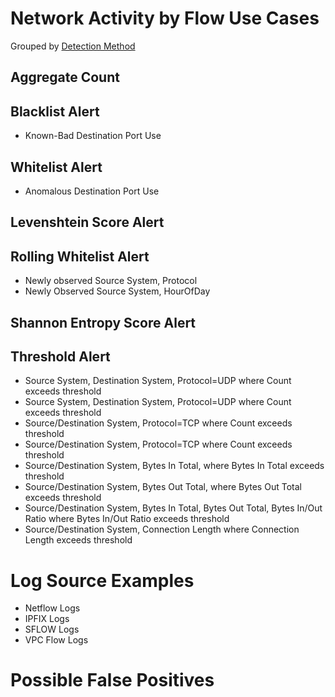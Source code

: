 # Network Activity by Flow Use Cases

Grouped by [Detection Method](/Detection-Methods.md)

## Aggregate Count


## Blacklist Alert
- Known-Bad Destination Port Use

## Whitelist Alert
- Anomalous Destination Port Use

## Levenshtein Score Alert


## Rolling Whitelist Alert
- Newly observed Source System, Protocol
- Newly Observed Source System, HourOfDay


## Shannon Entropy Score Alert


## Threshold Alert
- Source System, Destination System, Protocol=UDP where Count exceeds threshold
- Source System, Destination System, Protocol=UDP where Count exceeds threshold
- Source/Destination System, Protocol=TCP where Count exceeds threshold
- Source/Destination System, Protocol=TCP where Count exceeds threshold
- Source/Destination System, Bytes In Total, where Bytes In Total exceeds threshold
- Source/Destination System, Bytes Out Total, where Bytes Out Total exceeds threshold
- Source/Destination System, Bytes In Total, Bytes Out Total, Bytes In/Out Ratio where Bytes In/Out Ratio exceeds threshold
- Source/Destination System, Connection Length where Connection Length exceeds threshold


# Log Source Examples
- Netflow Logs
- IPFIX Logs
- SFLOW Logs
- VPC Flow Logs

# Possible False Positives
